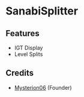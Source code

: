 # SanabiSplitter

## Features
  * IGT Display
  * Level Splits


## Credits
  * [Mysterion06](https://github.com/Mysterion06) (Founder)
